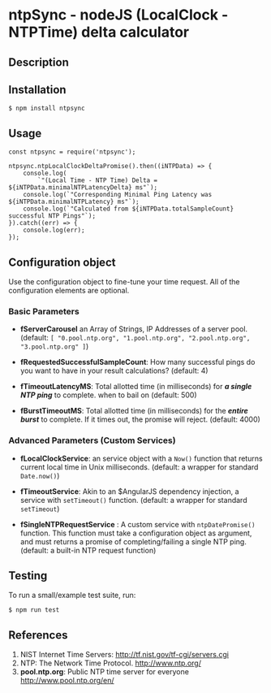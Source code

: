 # ntpSync - nodeJS (LocalClock - NTPTime) delta calculator

## Description

## Installation

```
$ npm install ntpsync
```
## Usage

```
const ntpsync = require('ntpsync');

ntpsync.ntpLocalClockDeltaPromise().then((iNTPData) => {
    console.log(
        `"(Local Time - NTP Time) Delta = ${iNTPData.minimalNTPLatencyDelta} ms"`);
    console.log(`"Corresponding Minimal Ping Latency was ${iNTPData.minimalNTPLatency} ms"`);
    console.log(`"Calculated from ${iNTPData.totalSampleCount} successful NTP Pings"`);
}).catch((err) => {
    console.log(err);
});
```

## Configuration object

Use the configuration object to fine-tune your time request. All of the configuration elements are optional.

### Basic Parameters

   * **fServerCarousel** an Array of Strings, IP Addresses of a server pool. (default: `[
       "0.pool.ntp.org",
       "1.pool.ntp.org",
       "2.pool.ntp.org",
       "3.pool.ntp.org"
   ]`)

   * **fRequestedSuccessfulSampleCount**: How many successful pings do you want to have in your result calculations? (default: 4)

   *  **fTimeoutLatencyMS**: Total allotted time (in milliseconds) for _**a single NTP ping**_ to complete. when to bail on  (default: 500)


   * **fBurstTimeoutMS**: Total allotted time (in milliseconds) for the _**entire burst**_ to complete. If it times out, the promise will reject. (default: 4000)

### Advanced Parameters (Custom Services)

   * **fLocalClockService**: an service object with a `Now()` function that returns current local time in Unix milliseconds. (default: a wrapper for standard `Date.now()`)

   * **fTimeoutService**: Akin to an $AngularJS dependency injection, a service with `setTimeout()` function. (default: a wrapper for standard `setTimeout`)

   * **fSingleNTPRequestService** : A custom service with `ntpDatePromise()` function. This function must take a configuration object as argument, and must returns a promise of completing/failing a single NTP ping. (default: a built-in NTP request function)

## Testing

To run a small/example test suite, run:
```
$ npm run test
```

## References
   1. NIST Internet Time Servers: http://tf.nist.gov/tf-cgi/servers.cgi
   2. NTP: The Network Time Protocol. http://www.ntp.org/
   3. **pool.ntp.org**: Public NTP time server for everyone http://www.pool.ntp.org/en/

